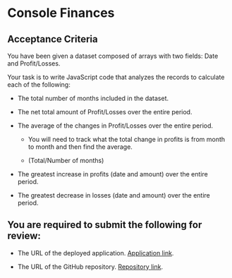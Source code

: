 # Console Finances

## Acceptance Criteria

You have been given a dataset composed of arrays with two fields: Date and Profit/Losses.

Your task is to write JavaScript code that analyzes the records to calculate each of the following:

* The total number of months included in the dataset.

* The net total amount of Profit/Losses over the entire period.

* The average of the changes in Profit/Losses over the entire period.

    * You will need to track what the total change in profits is from month to month and then find the average.

    * (Total/Number of months)

* The greatest increase in profits (date and amount) over the entire period.

* The greatest decrease in losses (date and amount) over the entire period.


## You are required to submit the following for review:

* The URL of the deployed application. [Application link](https://vaselisk999.github.io/Console-Finances/).

* The URL of the GitHub repository. [Repository link](https://github.com/vaselisk999/Console-Finances).